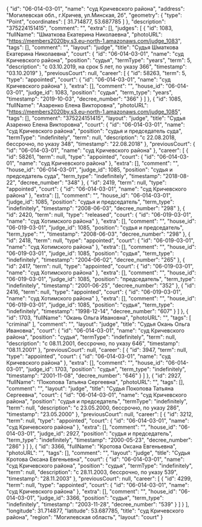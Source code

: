 {
    "id": "06-014-03-01",
    "name": "суд Кричевского района",
    "address": "Могилевская обл., г.Кричев, ул.Минская, 2б",
    "geometry": {
        "type": "Point",
        "coordinates": [
            31.714877,
            53.687785
        ]
    },
    "description": "375224151415",
    "comment": "",
    "extra": [],
    "judges": [
        {
            "id": 1083,
            "fullName": "Шматкова Екатерина Николаевна",
            "photoURL": "https://members2020by.s3.eu-north-1.amazonaws.com/judge_1083",
            "tags": [],
            "comment": "",
            "layout": "judge",
            "title": "Судья Шматкова Екатерина Николаевна",
            "court": {
                "id": "06-014-03-01",
                "name": "суд Кричевского района",
                "position": "судья",
                "termType": "years",
                "term": 5,
                "description": "c 03.10.2019, на срок 5 лет, по указу 366",
                "timestamp": "03.10.2019"
            },
            "previousCourt": null,
            "career": [
                {
                    "id": 58263,
                    "term": 5,
                    "type": "appointed",
                    "court": {
                        "id": "06-014-03-01",
                        "name": "суд Кричевского района"
                    },
                    "extra": [],
                    "comment": "",
                    "house_id": "06-014-03-01",
                    "judge_id": 1083,
                    "position": "судья",
                    "term_type": "years",
                    "timestamp": "2019-10-03",
                    "decree_number": "366"
                }
            ]
        },
        {
            "id": 1085,
            "fullName": "Азаренко Елена Викторовна",
            "photoURL": "https://members2020by.s3.eu-north-1.amazonaws.com/judge_1085",
            "tags": [],
            "comment": "375224151415",
            "layout": "judge",
            "title": "Судья Азаренко Елена Викторовна",
            "court": {
                "id": "06-014-03-01",
                "name": "суд Кричевского района",
                "position": "судья и председатель суда",
                "termType": "indefinitely",
                "term": null,
                "description": "c 22.08.2018, бессрочно, по указу 348",
                "timestamp": "22.08.2018"
            },
            "previousCourt": {
                "id": "06-014-03-01",
                "name": "суд Кричевского района"
            },
            "career": [
                {
                    "id": 58261,
                    "term": null,
                    "type": "appointed",
                    "court": {
                        "id": "06-014-03-01",
                        "name": "суд Кричевского района"
                    },
                    "extra": [],
                    "comment": "",
                    "house_id": "06-014-03-01",
                    "judge_id": 1085,
                    "position": "судья и председатель суда",
                    "term_type": "indefinitely",
                    "timestamp": "2018-08-22",
                    "decree_number": "348"
                },
                {
                    "id": 2419,
                    "term": null,
                    "type": "appointed",
                    "court": {
                        "id": "06-014-03-01",
                        "name": "суд Кричевского района"
                    },
                    "extra": [],
                    "comment": "",
                    "house_id": "06-014-03-01",
                    "judge_id": 1085,
                    "position": "судья и председатель",
                    "term_type": "indefinitely",
                    "timestamp": "2008-06-03",
                    "decree_number": "298"
                },
                {
                    "id": 2420,
                    "term": null,
                    "type": "released",
                    "court": {
                        "id": "06-019-03-01",
                        "name": "суд Хотимского района"
                    },
                    "extra": [],
                    "comment": "",
                    "house_id": "06-019-03-01",
                    "judge_id": 1085,
                    "position": "судья и председатель",
                    "term_type": "",
                    "timestamp": "2008-06-03",
                    "decree_number": "298"
                },
                {
                    "id": 2418,
                    "term": null,
                    "type": "appointed",
                    "court": {
                        "id": "06-019-03-01",
                        "name": "суд Хотимского района"
                    },
                    "extra": [],
                    "comment": "",
                    "house_id": "06-019-03-01",
                    "judge_id": 1085,
                    "position": "судья",
                    "term_type": "indefinitely",
                    "timestamp": "2004-06-02",
                    "decree_number": "265"
                },
                {
                    "id": 2417,
                    "term": null,
                    "type": "appointed",
                    "court": {
                        "id": "06-019-03-01",
                        "name": "суд Хотимского района"
                    },
                    "extra": [],
                    "comment": "",
                    "house_id": "06-019-03-01",
                    "judge_id": 1085,
                    "position": "председатель",
                    "term_type": "indefinitely",
                    "timestamp": "2001-06-25",
                    "decree_number": "352"
                },
                {
                    "id": 2416,
                    "term": null,
                    "type": "appointed",
                    "court": {
                        "id": "06-019-03-01",
                        "name": "суд Хотимского района"
                    },
                    "extra": [],
                    "comment": "",
                    "house_id": "06-019-03-01",
                    "judge_id": 1085,
                    "position": "судья",
                    "term_type": "indefinitely",
                    "timestamp": "1998-12-14",
                    "decree_number": "607"
                }
            ]
        },
        {
            "id": 1703,
            "fullName": "Окань Ольга Ивановна",
            "photoURL": "",
            "tags": [
                "criminal"
            ],
            "comment": "",
            "layout": "judge",
            "title": "Судья Окань Ольга Ивановна",
            "court": {
                "id": "06-014-03-01",
                "name": "суд Кричевского района",
                "position": "судья",
                "termType": "indefinitely",
                "term": null,
                "description": "c 08.11.2001, бессрочно, по указу 646",
                "timestamp": "08.11.2001"
            },
            "previousCourt": null,
            "career": [
                {
                    "id": 3947,
                    "term": null,
                    "type": "appointed",
                    "court": {
                        "id": "06-014-03-01",
                        "name": "суд Кричевского района"
                    },
                    "extra": [],
                    "comment": "",
                    "house_id": "06-014-03-01",
                    "judge_id": 1703,
                    "position": "судья",
                    "term_type": "indefinitely",
                    "timestamp": "2001-11-08",
                    "decree_number": "646"
                }
            ]
        },
        {
            "id": 2927,
            "fullName": "Покопова Татьяна Сергеевна",
            "photoURL": "",
            "tags": [],
            "comment": "",
            "layout": "judge",
            "title": "Судья Покопова Татьяна Сергеевна",
            "court": {
                "id": "06-014-03-01",
                "name": "суд Кричевского района",
                "position": "судья и председатель",
                "termType": "indefinitely",
                "term": null,
                "description": "c 23.05.2000, бессрочно, по указу 286",
                "timestamp": "23.05.2000"
            },
            "previousCourt": null,
            "career": [
                {
                    "id": 3212,
                    "term": null,
                    "type": "appointed",
                    "court": {
                        "id": "06-014-03-01",
                        "name": "суд Кричевского района"
                    },
                    "extra": [],
                    "comment": "",
                    "house_id": "06-014-03-01",
                    "judge_id": 2927,
                    "position": "судья и председатель",
                    "term_type": "indefinitely",
                    "timestamp": "2000-05-23",
                    "decree_number": "286"
                }
            ]
        },
        {
            "id": 3366,
            "fullName": "Кротова Оксана Евгеньевна",
            "photoURL": "",
            "tags": [],
            "comment": "",
            "layout": "judge",
            "title": "Судья Кротова Оксана Евгеньевна",
            "court": {
                "id": "06-014-03-01",
                "name": "суд Кричевского района",
                "position": "судья",
                "termType": "indefinitely",
                "term": null,
                "description": "c 28.11.2003, бессрочно, по указу 539",
                "timestamp": "28.11.2003"
            },
            "previousCourt": null,
            "career": [
                {
                    "id": 4299,
                    "term": null,
                    "type": "appointed",
                    "court": {
                        "id": "06-014-03-01",
                        "name": "суд Кричевского района"
                    },
                    "extra": [],
                    "comment": "",
                    "house_id": "06-014-03-01",
                    "judge_id": 3366,
                    "position": "судья",
                    "term_type": "indefinitely",
                    "timestamp": "2003-11-28",
                    "decree_number": "539"
                }
            ]
        }
    ],
    "longitude": 31.714877,
    "latitude": 53.687785,
    "title": "суд Кричевского района",
    "region": "Могилевская область",
    "layout": "court"
}
